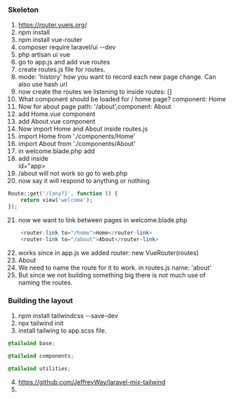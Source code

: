 
### Skeleton
1. https://router.vuejs.org/
2. npm install
3. npm install vue-router
4. composer require laravel/ui --dev
5. php artisan ui vue
6. go to app.js and add vue routes
7. create routes.js file for routes.
8.  mode: 'history' how you want to record each new page change. Can also use hash url
9.  now create the routes we listening to inside routes: []
10. What component should be loaded for / home page? component: Home
11. Now for about page path: '/about',component: About
12. add Home.vue component
13. add About.vue component
14. Now import Home and About inside routes.js
15. import Home from './components/Home'
16. import About from './components/About'
17. in welcome.blade.php add <script src="{{ mix('js/app.js') }}"></script>
18. add <router-view></router-view> inside <div> id="app></div>
19. /about will not work so go to web.php
20. now say it will respond to anything or nothing
```php
Route::get('/{any?}', function () {
    return view('welcome');
});
```
21. now we want to link between pages in welcome.blade.php
```php
    <router-link to="/home">Home</router-link>
    <router-link to="/about">About</router-link>
```
22. works since in app.js we added router: new VueRouter(routes)
23. <router-link :to="{ name: 'about'}">About</router-link>
24. We need to name the route for it to work. in routes.js name: 'about'
25. But since we not building something big there is not much use of naming the routes.

### Building the layout
1. npm install tailwindcss --save-dev
2. npx tailwind init
3. install tailwing to app.scss file.
```css
@tailwind base;

@tailwind components;

@tailwind utilities;
```
4. https://github.com/JeffreyWay/laravel-mix-tailwind
5. 